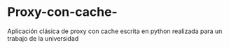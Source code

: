 # Proxy-con-cache-
Aplicación clásica de proxy con cache escrita en python realizada para un trabajo de la universidad
